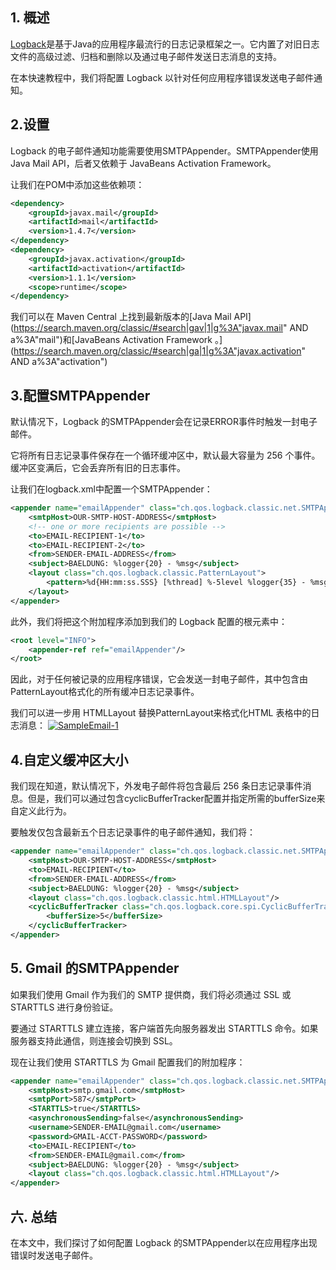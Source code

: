 ## 1. 概述

[Logback](https://www.baeldung.com/logback)是基于Java的应用程序最流行的日志记录框架之一。它内置了对旧日志文件的高级过滤、归档和删除以及通过电子邮件发送日志消息的支持。

在本快速教程中，我们将配置 Logback 以针对任何应用程序错误发送电子邮件通知。

## 2.设置

Logback 的电子邮件通知功能需要使用SMTPAppender。SMTPAppender使用Java Mail API，后者又依赖于 JavaBeans Activation Framework。

让我们在POM中添加这些依赖项：

```xml
<dependency>
    <groupId>javax.mail</groupId>
    <artifactId>mail</artifactId>
    <version>1.4.7</version>
</dependency>
<dependency>
    <groupId>javax.activation</groupId>
    <artifactId>activation</artifactId>
    <version>1.1.1</version>
    <scope>runtime</scope>
</dependency>
```

我们可以在 Maven Central 上找到最新版本的[Java Mail API](https://search.maven.org/classic/#search|gav|1|g%3A"javax.mail" AND a%3A"mail")和[JavaBeans Activation Framework 。](https://search.maven.org/classic/#search|ga|1|g%3A"javax.activation" AND a%3A"activation")

## 3.配置SMTPAppender

默认情况下，Logback 的SMTPAppender会在记录ERROR事件时触发一封电子邮件。

它将所有日志记录事件保存在一个循环缓冲区中，默认最大容量为 256 个事件。缓冲区变满后，它会丢弃所有旧的日志事件。

让我们在logback.xml中配置一个SMTPAppender：

```xml
<appender name="emailAppender" class="ch.qos.logback.classic.net.SMTPAppender">
    <smtpHost>OUR-SMTP-HOST-ADDRESS</smtpHost>
    <!-- one or more recipients are possible -->
    <to>EMAIL-RECIPIENT-1</to>
    <to>EMAIL-RECIPIENT-2</to>
    <from>SENDER-EMAIL-ADDRESS</from>
    <subject>BAELDUNG: %logger{20} - %msg</subject>
    <layout class="ch.qos.logback.classic.PatternLayout">
        <pattern>%d{HH:mm:ss.SSS} [%thread] %-5level %logger{35} - %msg%n</pattern>
    </layout>
</appender>
```

此外，我们将把这个附加程序添加到我们的 Logback 配置的根元素中：

```xml
<root level="INFO">
    <appender-ref ref="emailAppender"/>
</root>
```

因此，对于任何被记录的应用程序错误，它会发送一封电子邮件，其中包含由PatternLayout格式化的所有缓冲日志记录事件。

我们可以进一步用 HTMLLayout 替换PatternLayout来格式化HTML 表格中的日志消息：
[![SampleEmail-1](https://www.baeldung.com/wp-content/uploads/2019/12/SampleEmail-1.png)](https://www.baeldung.com/wp-content/uploads/2019/12/SampleEmail-1.png)

## 4.自定义缓冲区大小

我们现在知道，默认情况下，外发电子邮件将包含最后 256 条日志记录事件消息。但是，我们可以通过包含cyclicBufferTracker配置并指定所需的bufferSize来自定义此行为。

要触发仅包含最新五个日志记录事件的电子邮件通知，我们将：

```xml
<appender name="emailAppender" class="ch.qos.logback.classic.net.SMTPAppender">
    <smtpHost>OUR-SMTP-HOST-ADDRESS</smtpHost>
    <to>EMAIL-RECIPIENT</to>
    <from>SENDER-EMAIL-ADDRESS</from>
    <subject>BAELDUNG: %logger{20} - %msg</subject>
    <layout class="ch.qos.logback.classic.html.HTMLLayout"/>
    <cyclicBufferTracker class="ch.qos.logback.core.spi.CyclicBufferTracker"> 
        <bufferSize>5</bufferSize>
    </cyclicBufferTracker>
</appender>
```

## 5. Gmail 的SMTPAppender

如果我们使用 Gmail 作为我们的 SMTP 提供商，我们将必须通过 SSL 或 STARTTLS 进行身份验证。

要通过 STARTTLS 建立连接，客户端首先向服务器发出 STARTTLS 命令。如果服务器支持此通信，则连接会切换到 SSL。

现在让我们使用 STARTTLS 为 Gmail 配置我们的附加程序：

```xml
<appender name="emailAppender" class="ch.qos.logback.classic.net.SMTPAppender">
    <smtpHost>smtp.gmail.com</smtpHost>
    <smtpPort>587</smtpPort>
    <STARTTLS>true</STARTTLS>
    <asynchronousSending>false</asynchronousSending>
    <username>SENDER-EMAIL@gmail.com</username>
    <password>GMAIL-ACCT-PASSWORD</password>
    <to>EMAIL-RECIPIENT</to>
    <from>SENDER-EMAIL@gmail.com</from>
    <subject>BAELDUNG: %logger{20} - %msg</subject>
    <layout class="ch.qos.logback.classic.html.HTMLLayout"/>
</appender>
```

## 六. 总结

在本文中，我们探讨了如何配置 Logback 的SMTPAppender以在应用程序出现错误时发送电子邮件。